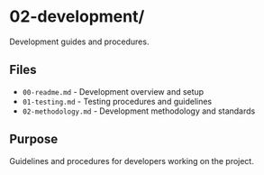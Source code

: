 # 02-development/

Development guides and procedures.

## Files
- `00-readme.md` - Development overview and setup
- `01-testing.md` - Testing procedures and guidelines
- `02-methodology.md` - Development methodology and standards

## Purpose
Guidelines and procedures for developers working on the project.
